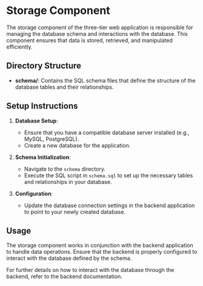 # Storage Component

The storage component of the three-tier web application is responsible for managing the database schema and interactions with the database. This component ensures that data is stored, retrieved, and manipulated efficiently.

## Directory Structure

- **schema/**: Contains the SQL schema files that define the structure of the database tables and their relationships.

## Setup Instructions

1. **Database Setup**: 
   - Ensure that you have a compatible database server installed (e.g., MySQL, PostgreSQL).
   - Create a new database for the application.

2. **Schema Initialization**:
   - Navigate to the `schema` directory.
   - Execute the SQL script in `schema.sql` to set up the necessary tables and relationships in your database.

3. **Configuration**:
   - Update the database connection settings in the backend application to point to your newly created database.

## Usage

The storage component works in conjunction with the backend application to handle data operations. Ensure that the backend is properly configured to interact with the database defined by the schema.

For further details on how to interact with the database through the backend, refer to the backend documentation.